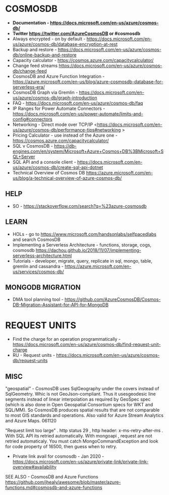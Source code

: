 # COSMOSDB

* **Documentation - https://docs.microsoft.com/en-us/azure/cosmos-db/**
* **Twitter https://twitter.com/AzureCosmosDB or #cosmosdb**
* Always encrypted - on by default - https://docs.microsoft.com/en-us/azure/cosmos-db/database-encryption-at-rest
* Backup and restore - <https://docs.microsoft.com/en-us/azure/cosmos-db/online-backup-and-restore>
* Capacity calculator - https://cosmos.azure.com/capacitycalculator/
* Change feed streams <https://docs.microsoft.com/en-us/azure/cosmos-db/change-feed>
* CosmosDB and Azure Function Integration - https://azure.microsoft.com/en-us/blog/azure-cosmosdb-database-for-serverless-era/
* CosmosDB Graph via Gremlin - https://docs.microsoft.com/en-us/azure/cosmos-db/graph-introduction
* FAQ - <https://docs.microsoft.com/en-us/azure/cosmos-db/faq>
* IP Ranges for Power Automate Connectors -  https://docs.microsoft.com/en-us/power-automate/limits-and-config#connectors
* Networking - Direct mode over TCP/IP <https://docs.microsoft.com/en-us/azure/cosmos-db/performance-tips#networking >
* Pricing Calculator - use instead of the Azure one - https://cosmos.azure.com/capacitycalculator/
* SQL v CosmosDB - https://db-engines.com/en/system/Microsoft+Azure+Cosmos+DB%3BMicrosoft+SQL+Server
* SQL API and a console client - https://docs.microsoft.com/en-us/azure/cosmos-db/create-sql-api-dotnet
* Technical Overview of Cosmos DB <https://azure.microsoft.com/en-us/blog/a-technical-overview-of-azure-cosmos-db/>

## HELP

* SO - https://stackoverflow.com/search?q=%23azure-cosmosdb

## LEARN

* HOLs - go to https://www.microsoft.com/handsonlabs/selfpacedlabs and search CosmosDB 
* Implementing a Serverless Architecture - functions, storage, cogs, cosmosdb <https://dachou.github.io/2018/11/07/implementing-serverless-architecture.html>
* Tutorials - developer, migrate, query, replicate in sql, mongo, table, gremlin and cassandra - https://azure.microsoft.com/en-us/services/cosmos-db/

## MONGODB MIGRATION

* DMA tool planning tool - https://github.com/AzureCosmosDB/Cosmos-DB-Migration-Assistant-for-API-for-MongoDB

# REQUEST UNITS

* Find the charge for an operation programmatically - https://docs.microsoft.com/en-us/azure/cosmos-db/find-request-unit-charge
* RU - Request units - https://docs.microsoft.com/en-us/azure/cosmos-db/request-units

## MISC

"geospatial" - CosmosDB uses SqlGeography under the covers instead of SqlGeometry.  Whic is not GeoJson-compliant.  Thus it usesgeodesic line segments instead of linear interpolation as required by GeoSpec spec (which is also done in Open Geospatial Consortium specs for WKT and SQL/MM).  So CosmosDB produces spatial results that are not comparable to most GIS standards and operations.  Also valid for Azure Stream Analytics and Azure Maps.  061120

"Request limit too large" . http status 29 , http header: x-ms-retry-after-ms .  With SQL API its retried automatically.  With mongoapi , request are not retried automaticaly.  You must catch MongoCommandException and look for code property of 16500, then guess when to retry.

* Private link avail for cosmosdb - Jan 2020 - https://docs.microsoft.com/en-us/azure/private-link/private-link-overview#availability

SEE ALSO - CosmosDB and Azure Functions <https://github.com/jhealy/awesome/blob/master/azure-functions.md#cosmosdb-and-azure-functions>
